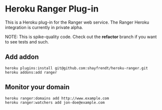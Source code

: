 # Heroku Ranger Plug-in

This is a Heroku plug-in for the Ranger web service. The Ranger Heroku integration is currently in private alpha.

NOTE:  This is spike-quality code.  Check out the __refactor__ branch if you want to see tests and such.

## Add addon
 
    heroku plugins:install git@github.com:shayfrendt/heroku-ranger.git
    heroku addons:add ranger

## Monitor your domain

    heroku ranger:domains add http://www.example.com
    heroku ranger:watchers add jon-doe@example.com
